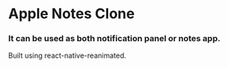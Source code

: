 # Apple Notes Clone
### It can be used as both notification panel or notes app.
Built using react-native-reanimated.
